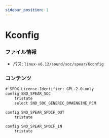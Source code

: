 ```yaml
---
sidebar_position: 1
---
```

# Kconfig

### ファイル情報

- パス: `linux-v6.12/sound/soc/spear/Kconfig`

### コンテンツ

```txt
# SPDX-License-Identifier: GPL-2.0-only
config SND_SPEAR_SOC
	tristate
	select SND_SOC_GENERIC_DMAENGINE_PCM

config SND_SPEAR_SPDIF_OUT
	tristate

config SND_SPEAR_SPDIF_IN
	tristate

```
